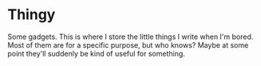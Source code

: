 # Thingy
Some gadgets. 
This is where I store the little things I write when I'm bored.
Most of them are for a specific purpose, but who knows? Maybe at some point they'll suddenly be kind of useful for something.
